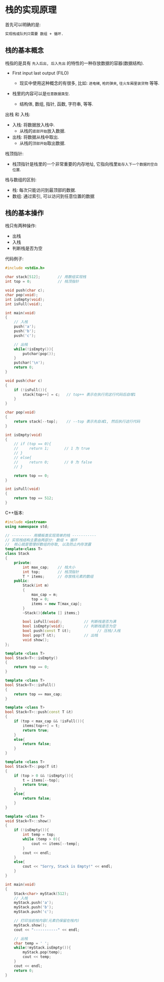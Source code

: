# 栈的实现原理
首先可以明确的是:
```txt
实现栈或队列只需要 数组 + 循环.
```

## 栈的基本概念
栈指的是具有 `先入后出, 后入先出` 的特性的一种存放数据的容器(数据结构).
- First input last output (FILO)
  - 现实中使用这种概念的有很多, 比如: `进电梯`, `枪的弹夹`, `往火车厢里装货物` 等等.

- 栈里的内容可以是`任意数据类型`.
  - 结构体, 数组, 指针, 函数, 字符串, 等等.


出栈 和 入栈:
- 入栈: 将数据放入栈中.
  - 从栈的`底部开始`放入数据.
- 出栈: 将数据从栈中取出.
  - 从栈的`顶部开始`取出数据.

栈顶指针:
- 栈顶指针是栈里的一个非常重要的内存地址, 它指向栈里`能存入下一个数据的空白位置`.

栈与数组的区别:
- 栈: 每次只能访问到最顶部的数据.
- 数组: 通过索引, 可以访问到任意位置的数据



## 栈的基本操作
栈只有两种操作:
- 出栈
- 入栈
- 判断栈是否为空

代码例子:
```c
#include <stdio.h>

char stack[512];        // 用数组实现栈
int top = 0;            // 栈顶指针

void push(char c);
char pop(void);
int isEmpty(void);
int isFull(void);

int main(void)
{
    // 入栈
    push('a');
    push('b');
    push('c');

    // 出栈
    while(!isEmpty()){
        putchar(pop());
    }
    putchar('\n');
    return 0;
}

void push(char c)
{
    if (!isFull()){
        stack[top++] = c;   // top++ 表示在执行完这行代码后自增1
    }
}

char pop(void)
{
    return stack[--top];    // --top 表示先自减1, 然后执行这行代码
}

int isEmpty(void)
{
    // if (top == 0){
    //     return 1;       // 1 为 true
    // }
    // else{
    //     return 0;       // 0 为 false
    // }

    return top == 0;
}

int isFull(void)
{
    return top == 512;
}
```

C++版本:
```cpp
#include <iostream>
using namespace std;

// --------- 用模板类实现简单的栈 -----------
// 实现栈结构主要由两部分: 数组 + 循环
//  核心就是管理好数组的存取, 以及防止内存泄露
template<class T>
class Stack
{
    private:
        int max_cap;    // 栈大小
        int top;        // 栈顶指针
        T * items;      // 存放栈元素的数组
    public:
        Stack(int m)
        {
            max_cap = m;
            top = 0;
            items = new T[max_cap];
        }
        ~Stack(){delete [] items;}

        bool isFull(void);          // 判断栈是否为满
        bool isEmpty(void);         // 判断栈是否为空
        bool push(const T &t);            // 压栈/入栈
        bool pop(T &t);             // 出栈
        void show();
};

template <class T>
bool Stack<T>::isEmpty()
{
    return top == 0;
}

template <class T>
bool Stack<T>::isFull()
{
    return top == max_cap;
}

template <class T>
bool Stack<T>::push(const T &t)
{
    if (top < max_cap && !isFull()){
        items[top++] = t;
        return true;
    }
    else{
        return false;
    }
}

template <class T>
bool Stack<T>::pop(T &t)
{
    if (top > 0 && !isEmpty()){
        t = items[--top];
        return true;
    }
    else{
        return false;
    }
}

template <class T>
void Stack<T>::show()
{
    if (!isEmpty()){
        int temp = top;
        while (temp > 0){
            cout << items[--temp];
        }
        cout << endl;
    }
    else{
        cout << "Sorry, Stack is Empty!" << endl;
    }
}

int main(void)
{
    Stack<char> myStack(512);
    // 入栈
    myStack.push('a');
    myStack.push('b');
    myStack.push('c');

    // 打印当前栈内容(元素仍保留在栈内)
    myStack.show();
    cout << "-----------" << endl;

    // 出栈
    char temp = ' ';
    while(!myStack.isEmpty()){
        myStack.pop(temp);
        cout << temp;
    }
    cout << endl;
    return 0;
}
```
